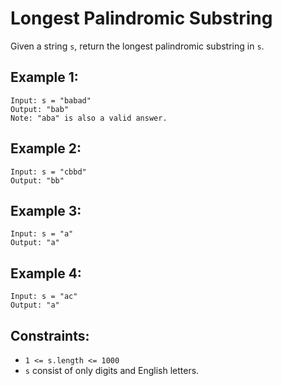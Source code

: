 # Longest Palindromic Substring

Given a string `s`, return the longest palindromic substring in `s`.

## Example 1:

```
Input: s = "babad"
Output: "bab"
Note: "aba" is also a valid answer.
```

## Example 2:

```
Input: s = "cbbd"
Output: "bb"
```

## Example 3:

```
Input: s = "a"
Output: "a"
```

## Example 4:

```
Input: s = "ac"
Output: "a"
```

## Constraints:


- `1 <= s.length <= 1000`
- `s` consist of only digits and English letters.
